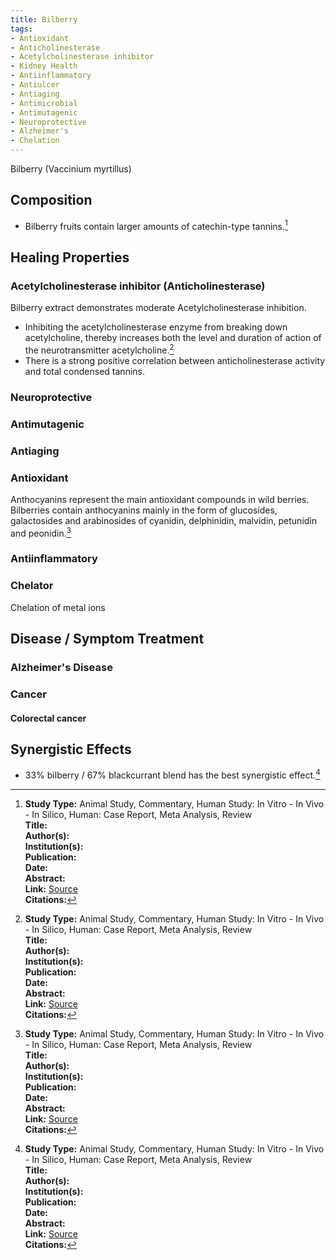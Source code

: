 ```yaml
---
title: Bilberry
tags:
- Antioxidant
- Anticholinesterase
- Acetylcholinesterase inhibitor
- Kidney Health
- Antiinflammatory
- Antiulcer
- Antiaging
- Antimicrobial
- Antimutagenic
- Neuroprotective
- Alzheimer's
- Chelation
---
```

Bilberry (Vaccinium myrtillus)

## Composition

- Bilberry fruits contain larger amounts of catechin-type tannins.[^1]

## Healing Properties

### Acetylcholinesterase inhibitor (Anticholinesterase)

Bilberry extract demonstrates moderate Acetylcholinesterase inhibition.

- Inhibiting the acetylcholinesterase enzyme from breaking down acetylcholine, thereby increases both the level and duration of action of the neurotransmitter acetylcholine.[^1]
- There is a strong positive correlation between anticholinesterase activity and total condensed tannins.

### Neuroprotective

### Antimutagenic

### Antiaging

### Antioxidant

Anthocyanins represent the main antioxidant compounds in wild berries.  Bilberries contain anthocyanins mainly in the form of glucosides, galactosides and arabinosides of cyanidin, delphinidin, malvidin, petunidin and peonidin.[^1]

### Antiinflammatory

### Chelator

Chelation of metal ions

## Disease / Symptom Treatment

### Alzheimer's Disease

### Cancer

#### Colorectal cancer

## Synergistic Effects

- 33% bilberry / 67% blackcurrant blend has the best synergistic effect.[^1]

[^1]: **Study Type:**  Animal Study, Commentary, Human Study: In Vitro - In Vivo - In Silico, Human: Case Report, Meta Analysis, Review<br>**Title:** <br>**Author(s):**  <br>**Institution(s):** <br>**Publication:** <i> </i><br>**Date:** <br>**Abstract:** <i> </i><br>**Link:** [Source]()<br>**Citations:**   